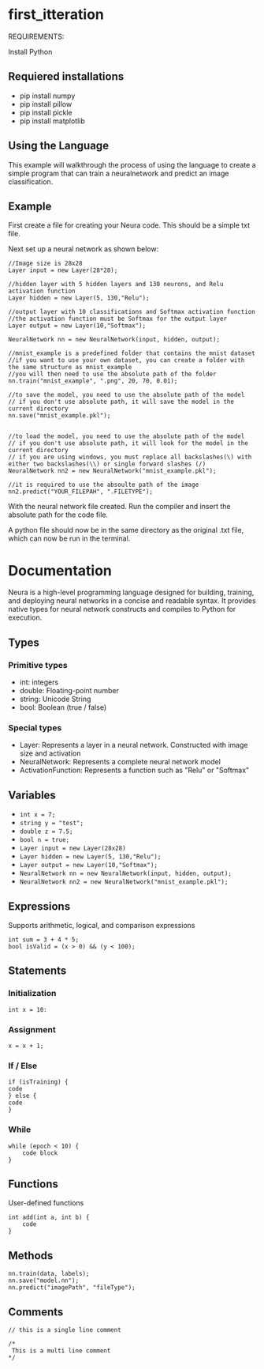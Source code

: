 # first_itteration


REQUIREMENTS:

Install Python 

## Requiered installations
- pip install numpy
- pip install pillow
- pip install pickle
- pip install matplotlib

## Using the Language
This example will walkthrough the process of using the language to create a simple program that can train a neuralnetwork and predict an image classification.

## Example
First create a file for creating your Neura code. This should be a simple txt file.

Next set up a neural network as shown below:
```
//Image size is 28x28
Layer input = new Layer(28*28);

//hidden layer with 5 hidden layers and 130 neurons, and Relu activation function
Layer hidden = new Layer(5, 130,"Relu");

//output layer with 10 classifications and Softmax activation function
//the activation function must be Softmax for the output layer
Layer output = new Layer(10,"Softmax");

NeuralNetwork nn = new NeuralNetwork(input, hidden, output);

//mnist_example is a predefined folder that contains the mnist dataset
//if you want to use your own dataset, you can create a folder with the same structure as mnist_example
//you will then need to use the absolute path of the folder
nn.train("mnist_example", ".png", 20, 70, 0.01);

//to save the model, you need to use the absolute path of the model
// if you don't use absolute path, it will save the model in the current directory
nn.save("mnist_example.pkl");


//to load the model, you need to use the absolute path of the model
// if you don't use absolute path, it will look for the model in the current directory
// if you are using windows, you must replace all backslashes(\) with either two backslashes(\\) or single forward slashes (/)
NeuralNetwork nn2 = new NeuralNetwork("mnist_example.pkl");

//it is required to use the absoulte path of the image
nn2.predict("YOUR_FILEPAH", ".FILETYPE");

```
With the neural network file created. Run the compiler and insert the absolute path for the code file.

A python file should now be in the same directory as the original .txt file, which can now be run in the terminal.

# Documentation
Neura is a high-level programming language designed for building, training, and deploying neural networks in a concise and readable syntax. It provides native types for neural network constructs and compiles to Python for execution.

## Types
### Primitive types
- int: integers
- double: Floating-point number
- string: Unicode String
- bool: Boolean (true / false)
### Special types
- Layer: Represents a layer in a neural network. Constructed with image size and activation
- NeuralNetwork: Represents a complete neural network model
- ActivationFunction: Represents a function such as "Relu" or "Softmax" 
## Variables
- ``int x = 7;``
- ``string y = "test";``
- ``double z = 7.5;``
- ``bool n = true; ``
- ``Layer input = new Layer(28x28)``
- ``Layer hidden = new Layer(5, 130,"Relu");``
- ``Layer output = new Layer(10,"Softmax");``
- ``NeuralNetwork nn = new NeuralNetwork(input, hidden, output);``
- ``NeuralNetwork nn2 = new NeuralNetwork("mnist_example.pkl");``
## Expressions
Supports arithmetic, logical, and comparison expressions
```
int sum = 3 + 4 * 5;
bool isValid = (x > 0) && (y < 100);
```
## Statements
### Initialization
``int x = 10:``
### Assignment
``x = x + 1;``
### If / Else
```
if (isTraining) {
code
} else {
code
}
```
### While
```
while (epoch < 10) {
    code block
}
```
## Functions
User-defined functions
```
int add(int a, int b) {
    code 
}
```
## Methods
```
nn.train(data, labels);
nn.save("model.nn");
nn.predict("imagePath", "fileType");
```
## Comments
```
// this is a single line comment

/* 
 This is a multi line comment
*/
```




















